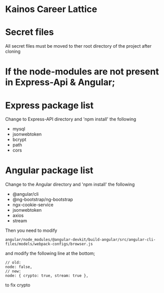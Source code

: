 # Kainos Career Lattice

# Secret files
All secret files must be moved to ther root directory of the project after cloning

# If the node-modules are not present in Express-Api & Angular;

<h1>Express package list</h1>
Change to Express-API directory and 'npm install' the following
<ul>
  <li>mysql</li>
  <li>jsonwebtoken</li>
  <li>bcrypt</li>
  <li>path</li>
  <li>cors</li>
</ul>

<h1>Angular package list</h1>
Change to the Angular directory and 'npm install' the following
<ul>
  <li>@angular/cli</li>
  <li>@ng-bootstrap/ng-bootstrap</li>
  <li>ngx-cookie-service</li>
  <li>jsonwebtoken</li>
  <li>axios</li>
  <li>stream</li>
</ul>

Then you need to modify 
```
angular/node_modules/@angular-devkit/build-angular/src/angular-cli-files/models/webpack-configs/browser.js
```
and modify the following line at the bottom;
```
// old:
node: false,
// new:
node: { crypto: true, stream: true },
```
to fix crypto
